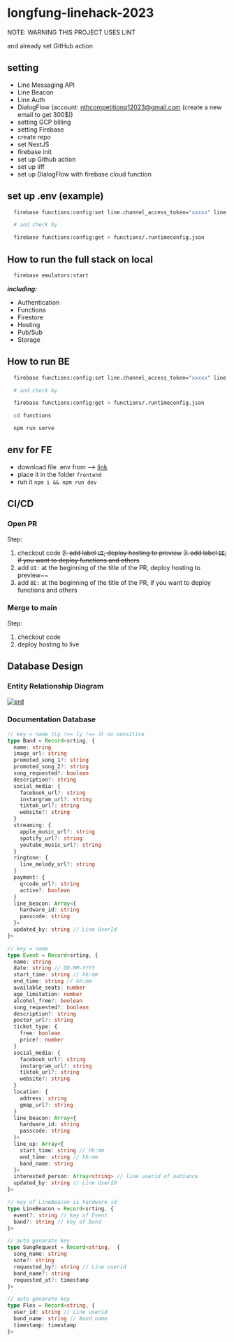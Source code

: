 # longfung-linehack-2023

NOTE: WARNING THIS PROJECT USES LINT

and already set GitHub action

## setting

- Line Messaging API
- Line Beacon
- Line Auth
- DialogFlow (account: nthcompetitionq12023@gmail.com (create a new email to get 300$))
- setting GCP billing
- setting Firebase
- create repo
- set NextJS
- firebase init
- set up Github action
- set up liff
- set up DialogFlow with firebase cloud function

## set up .env (example)

```sh
  firebase functions:config:set line.channel_access_token="xxxxx" line.channel_secret="xxxxx" dialogflow.agent_id="xxxxx"

  # and check by

  firebase functions:config:get > functions/.runtimeconfig.json
```

## How to run the full stack on local

```sh
  firebase emulators:start
```

***including:***

- Authentication
- Functions
- Firestore
- Hosting
- Pub/Sub
- Storage

## How to run BE

```sh
  firebase functions:config:set line.channel_access_token="xxxxx" line.channel_secret="xxxxx" dialogflow.agent_id="xxxxx"

  # and check by

  firebase functions:config:get > functions/.runtimeconfig.json

  cd functions

  npm run serve
```

## env for FE

- download file .env from --> [link](https://drive.google.com/file/d/1mkhZj3z7S-pt7WYWJ_7OxTCNEg9-phGO/view?usp=share_link)
- place it in the folder `frontend`
- run it `npm i && npm run dev`

## CI/CD

### Open PR

Step:

1. checkout code
~~2. add label `UI`, deploy hosting to preview~~
~~3. add label `BE`, if you want to deploy functions and others~~
2. add `UI:` at the beginning of the title of the PR, deploy hosting to preview~~
3. add `BE:` at the beginning of the title of the PR, if you want to deploy functions and others

### Merge to main

Step:

1. checkout code
2. deploy hosting to live

## Database Design

### Entity Relationship Diagram

[![erd](https://mermaid.ink/img/pako:eNq1VU2P2jAQ_SuRz-yhPeaWBauKtIQVZCu1QoqGeAALx876Y1cI-O91koWSxhGn-hJr5s2H3zzHJ1IqhiQmqGccdhqqtYz8ek6yWXTq9s0yVnO5iyRUODDyCnZYOC3-ejZKicgouSs0vjs01uMGcQxNqXltuZIDX61VpSyyok3y7YH_e-e_dJ_VYpomL8WcztIkcIYtlOj7O_Q7vp5lFzRbfrBdRBT1a-VLmszT7EegENS1wKJyhpfBpKZWlm-PQd9ROes2d9H_1F36kvkio4Gygksfh0Kxu9RfYa_JrznN8kDUu26EEJgilJZ_YC_LS5rR4pkm00UWyLQHzT5BY8HZcGxgTFOnl67V2vn89KTO_dnFPpcJYG6cjwBu5Iz4rywE3afe8eKGzoMpPrndd0j6M0xg8GowsEOjsaCt5QE4Sta3S1dtUEfwAYLDRjR6R7BDv79_glfcQv8ydQMUpdor8f-u7VUVi2mSp0FJBLmpoB7osyP3gRZ6oFtVPylVerqHoEcTbb1vr4G-H04qGuv-dMsa-4NKz_SIzlqEKffAnB9vB3pb0WWgG2dQp6xXMc1yuqSrnN5-1qFW7lB3NLZVRhBkQirUFXDmn4Y285rYPXoiSOy3DPRhTdby4nHgrFodZUliqx1OiKsb0X89JiTegjDeioxbpefdW9M-ORNSg_yt1BVz-QM75_3X?type=png)](https://mermaid.live/edit#pako:eNq1VU2P2jAQ_SuRz-yhPeaWBauKtIQVZCu1QoqGeAALx876Y1cI-O91koWSxhGn-hJr5s2H3zzHJ1IqhiQmqGccdhqqtYz8ek6yWXTq9s0yVnO5iyRUODDyCnZYOC3-ejZKicgouSs0vjs01uMGcQxNqXltuZIDX61VpSyyok3y7YH_e-e_dJ_VYpomL8WcztIkcIYtlOj7O_Q7vp5lFzRbfrBdRBT1a-VLmszT7EegENS1wKJyhpfBpKZWlm-PQd9ROes2d9H_1F36kvkio4Gygksfh0Kxu9RfYa_JrznN8kDUu26EEJgilJZ_YC_LS5rR4pkm00UWyLQHzT5BY8HZcGxgTFOnl67V2vn89KTO_dnFPpcJYG6cjwBu5Iz4rywE3afe8eKGzoMpPrndd0j6M0xg8GowsEOjsaCt5QE4Sta3S1dtUEfwAYLDRjR6R7BDv79_glfcQv8ydQMUpdor8f-u7VUVi2mSp0FJBLmpoB7osyP3gRZ6oFtVPylVerqHoEcTbb1vr4G-H04qGuv-dMsa-4NKz_SIzlqEKffAnB9vB3pb0WWgG2dQp6xXMc1yuqSrnN5-1qFW7lB3NLZVRhBkQirUFXDmn4Y285rYPXoiSOy3DPRhTdby4nHgrFodZUliqx1OiKsb0X89JiTegjDeioxbpefdW9M-ORNSg_yt1BVz-QM75_3X)

### Documentation Database

``` typescript
// key = name (Ly !== ly !== ลี่) no sensitive
type Band = Record<srting, {
  name: string
  image_url: string
  promoted_song_1?: string
  promoted_song_2?: string
  song_requested?: boolean
  description?: string
  social_media: {
    facebook_url?: string
    instargram_url?: string
    tiktok_url?: string
    website?: string
  }
  streaming: {
    apple_music_url?: string
    spotify_url?: string
    youtube_music_url?: string
  }
  ringtone: {
    line_melody_url?: string
  }
  payment: {
    qrcode_url?: string
    active?: boolean
  }
  line_beacon: Array<{
    hardware_id: string
    passcode: string
  }>
  updated_by: string // Line UserId
}>

// key = name
type Event = Record<srting, {
  name: string
  date: string // DD-MM-YYYY
  start_time: string // hh:mm
  end_time: string // hh:mm
  available_seats: number
  age_limitation: number
  alcohol_free?: boolean
  song_requested?: boolean
  description?: string
  poster_url?: string
  ticket_type: {
    free: boolean
    price?: number
  }
  social_media: {
    facebook_url?: string
    instargram_url?: string
    tiktok_url?: string
    website?: string
  }
  location: {
    address: string
    gmap_url?: string
  }
  line_beacon: Array<{
    hardware_id: string
    passcode: string
  }>
  line_up: Array<{
    start_time: string // hh:mm
    end_time: string // hh:mm
    band_name: string
  }>
  interested_person: Array<string> // line userid of audiance
  updated_by: string // Line UserID
}>

// key of LineBeacon is hardware_id
type LineBeacon = Record<srting, {
  event?: string // key of Event
  band?: string // key of Band
}>

// auto genarate key
type SongRequest = Record<string,  {
  song_name: string
  note?: string
  requested_by?: string // Line userid
  band_name?: string
  requested_at?: timestamp
}>

// auto genarate key
type Flex = Record<string, {
  user_id: string // Line userid
  band_name: string // Band name
  timestamp: timestamp
}>
```
